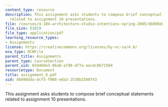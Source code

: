 ```yaml
---
content_type: resource
description: This assignment asks students to compose brief conceptual statements
  related to assignment 10 presentations.
file: /courses/4-104-architecture-studio-intentions-spring-2005/db098ddadcf5f008eda32538b2508f43_assignment_9.pdf
file_size: 51019
file_type: application/pdf
learning_resource_types:
- Assignments
license: https://creativecommons.org/licenses/by-nc-sa/4.0/
ocw_type: OCWFile
parent_title: Assignments
parent_type: CourseSection
parent_uid: 83d4b0e3-06a0-afd0-d77a-aecdc0b72504
resourcetype: Document
title: assignment_9.pdf
uid: db098dda-dcf5-f008-eda3-2538b2508f43
---
```

This assignment asks students to compose brief conceptual statements related to assignment 10 presentations.